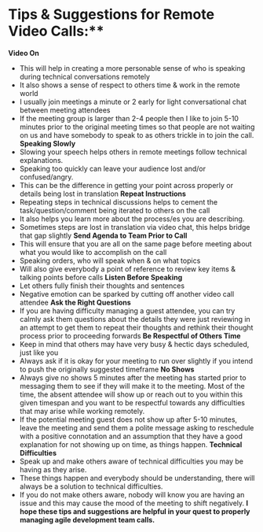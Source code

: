 # Tips & Suggestions for Remote Video Calls:**</br>
**Video On**</br>
- This will help in creating a more personable sense of who is speaking during technical conversations remotely</br>
- It also shows a sense of respect to others time & work in the remote world
- I usually join meetings a minute or 2 early for light conversational chat between meeting attendees
- If the meeting group is larger than 2-4 people then I like to join 5-10 minutes prior to the original meeting times so that people are not waiting on us and have somebody to speak to as others trickle in to join the call.
**Speaking Slowly**
- Slowing your speech helps others in remote meetings follow technical explanations.
- Speaking too quickly can leave your audience lost and/or confused/angry.
- This can be the difference in getting your point across properly or details being lost in translation
**Repeat Instructions**
- Repeating steps in technical discussions helps to cement the task/question/comment being iterated to others on the call
- It also helps you learn more about the process/es you are describing.
- Sometimes steps are lost in translation via video chat, this helps bridge that gap slightly
**Send Agenda to Team Prior to Call**
- This will ensure that you are all on the same page before meeting about what you would like to accomplish on the call
- Speaking orders, who will speak when & on what topics
 - Will also give everybody a point of reference to review key items & talking points before calls
**Listen Before Speaking**
- Let others fully finish their thoughts and sentences
- Negative emotion can be sparked by cutting off another video call attendee
**Ask the Right Questions**
- If you are having difficulty managing a guest attendee, you can try calmly ask them questions about the details they were just reviewing in an attempt to get them to repeat their thoughts and rethink their thought process prior to proceeding forwards
**Be Respectful of Others Time**
- Keep in mind that others may have very busy & hectic days scheduled, just like you
- Always ask if it is okay for your meeting to run over slightly if you intend to push the originally suggested timeframe
**No Shows**
- Always give no shows 5 minutes after the meeting has started prior to messaging them to see if they will make it to the meeting. Most of the time, the absent attendee will show up or reach out to you within this given timespan and you want to be respectful towards any difficulties that may arise while working remotely.
- If the potential meeting guest does not show up after 5-10 minutes, leave the meeting and send them a polite message asking to reschedule with a positive connotation and an assumption that they have a good explanation for not showing up on time, as things happen.
**Technical Difficulties**
- Speak up and make others aware of technical difficulties you may be having as they arise.
- These things happen and everybody should be understanding, there will always be a solution to technical difficulties.
- If you do not make others aware, nobody will know you are having an issue and this may cause the mood of the meeting to shift negatively.
**I hope these tips and suggestions are helpful in your quest to properly managing agile development team calls.**</br>


